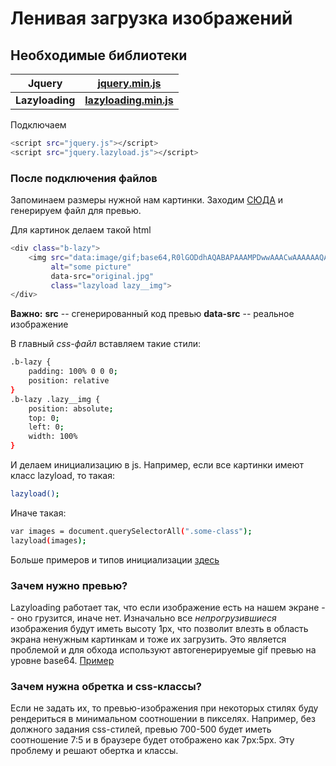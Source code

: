 # Ленивая загрузка изображений

## Необходимые библиотеки
| Jquery | [jquery.min.js][PlDb] |
| ------ | ------ |
| **Lazyloading** | **[lazyloading.min.js][PlGh]** |
Подключаем 
```sh
<script src="jquery.js"></script>
<script src="jquery.lazyload.js"></script>
```

### После подключения файлов

Запоминаем размеры нужной нам картинки. 
Заходим [СЮДА](https://webdesign-master.ru/services/lazy/) и генерируем файл для превью.

Для картинок делаем такой html

```sh
<div class="b-lazy">
	<img src="data:image/gif;base64,R0lGODdhAQABAPAAAMPDwwAAACwAAAAAAQABAAACAkQBADs=" 
		 alt="some picture" 
		 data-src="original.jpg"
		 class="lazyload lazy__img">
</div>
```
**Важно:**
**src** -- сгенерированный код превью 
**data-src** -- реальное изображение

В главный *css-файл* вставляем такие стили: 
```sh
.b-lazy { 
    padding: 100% 0 0 0;
    position: relative  
}
.b-lazy .lazy__img { 
    position: absolute; 
    top: 0; 
    left: 0; 
    width: 100% 
}
```
И делаем инициализацию в js. 
Например, если все картинки имеют класс lazyload, то такая:
```sh
lazyload();
```
Иначе такая:
```sh
var images = document.querySelectorAll(".some-class");
lazyload(images);
```
Больше примеров и типов инициализации [здесь](https://appelsiini.net/projects/lazyload/)


### Зачем нужно превью?

Lazyloading работает так, что если изображение есть на нашем экране -- оно грузится, иначе нет. Изначально все *непрогрузившиеся* изображения будут иметь высоту 1px, что позволит влезть в область экрана ненужным картинкам и тоже их загрузить. Это является проблемой и для обхода  используют автогенерируемые gif превью на уровне base64. [Пример](https://webdesign-master.ru/demos/lazy-load/) 

### Зачем нужна обретка и css-классы? 

Если не задать их, то превью-изображения при некоторых стилях буду рендериться в минимальном соотношении в пикселях. Например, без должного задания css-стилей, превью 700-500 будет иметь соотношение 7:5 и в браузере будет отображено как 7px:5px. Эту проблему и решают обертка и классы.

   [PlDb]: <https://github.com/joemccann/dillinger/tree/master/plugins/dropbox/README.md>
   [PlGh]: <https://github.com/joemccann/dillinger/tree/master/plugins/github/README.md>
   [PlGd]: <https://github.com/joemccann/dillinger/tree/master/plugins/googledrive/README.md>
   [PlOd]: <https://github.com/joemccann/dillinger/tree/master/plugins/onedrive/README.md>
   [PlMe]: <https://github.com/joemccann/dillinger/tree/master/plugins/medium/README.md>
   [PlGa]: <https://github.com/RahulHP/dillinger/blob/master/plugins/googleanalytics/README.md>
